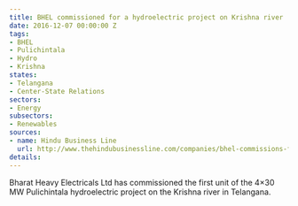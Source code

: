 ```yaml
---
title: BHEL commissioned for a hydroelectric project on Krishna river
date: 2016-12-07 00:00:00 Z
tags:
- BHEL
- Pulichintala
- Hydro
- Krishna
states:
- Telangana
- Center-State Relations
sectors:
- Energy
subsectors:
- Renewables
sources:
- name: Hindu Business Line
  url: http://www.thehindubusinessline.com/companies/bhel-commissions-first-unit-of-pulichintala-hydel-project/article9404231.ece
details: 
---
```


Bharat Heavy Electricals Ltd has commissioned the first unit of the 4×30 MW Pulichintala hydroelectric project on the Krishna river in Telangana.
